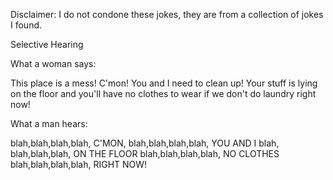 Disclaimer: I do not condone these jokes, they are from a collection of jokes I found.

Selective Hearing

What a woman says:

This place is a mess! C'mon! You and I need to clean up!
Your stuff is lying on the floor and you'll have no clothes
to wear if we don't do laundry right now!

What a man hears:

blah,blah,blah,blah, C'MON, blah,blah,blah,blah, YOU AND I
blah, blah,blah,blah, ON THE FLOOR blah,blah,blah,blah,
NO CLOTHES blah,blah,blah,blah, RIGHT NOW!

